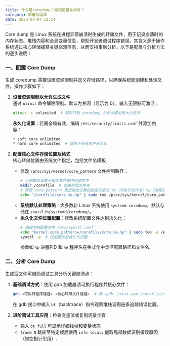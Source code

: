 ```yaml
---
title: 什么是coredump？如何配置与分析？
category: 部署与运维
date: 2025-07-07 12:14
---
```

Core dump 是 Linux 系统在进程异常崩溃时生成的转储文件，用于记录崩溃时的内存状态、堆栈内容和全局变量信息，帮助开发者调试程序错误。其含义源于操作系统通过核心转储捕获关键崩溃信息，从而支持事后分析。以下是配置与分析方法的逐步说明：  

### 一、配置 Core Dump  
生成 coredump 需要设置资源限制并定义存储路径，以确保系统能创建和处理文件。操作步骤如下：

1. **设置资源限制以允许生成文件**  
   通过 `ulimit` 命令解除限制。默认为关闭（显示为 0），输入无限制可激活：  
   ```bash
   ulimit -c unlimited  # 临时开启 coredump 允许创建无限大小文件
   ```  
   **永久化设置**：若需全局有效，编辑 `/etc/security/limits.conf` 并添加内容：  
   ```bash
   * soft core unlimited
   * hard core unlimited  # 适用于所有用户永久化
   ```

2. **配置核心文件存储位置及格式**  
   核心转储位置由系统文件指定，包括文件名模板：  
   - 修改 `/proc/sys/kernel/core_pattern` 文件控制路径：  
     ```bash
     # 示例路径设置于指定文件夹内创建文件
     mkdir /corefile  # 创建存储文件夹
     # 修改 core_pattern 指定输出位置如自定义格式 %e（可执行文件名）%p（进程ID） 
     echo "/corefile/core.%e.%p" | sudo tee /proc/sys/kernel/core_pattern  # 临时设置
     ```  
   - **系统默认处理策略**：大多数新 Linux 系统使用 `systemd-coredump`，默认存储在 `/var/lib/systemd/coredump/`。  
   - **永久化文件位置配置**：修改系统配置文件达到永久化：  
     ```bash
     # 编辑内核配置文件 /etc/sysctl.conf
     echo "kernel.core_pattern=/corefile/core.%e.%p" | sudo tee -a /etc/sysctl.conf  # 添加新行
     sysctl -p  # 应用更改后持久化设置
     ```
     参数如 `%p` 进程PID 和 `%e` 程序名在格式化中灵活配置路径和文件名.  

### 二、分析 Core Dump  
生成后文件可借助调试工具分析关键崩溃点：  

1. **基础调试方式**：使用 gdb 加载崩溃可执行程序并核心文件：  
   ```bash
   gdb <可执行程序路径> <核心转储文件路径>  # 例：gdb ./test-app /corefile/core.test-app.1234
   ```  
   在 gdb 接口中输入 `bt`（backtrace）指令观察堆栈调用链条追踪错误位置。  

2. **进阶调试工具应用**：检查变量值或复制场景步骤：  
   - 输入 `bt full` 可显示详细栈帧和变量状态  
   - `frame N` 跳转至特定帧后使用 `info locals` 提取局部数据识别错误原因（如空指针引用）.  
